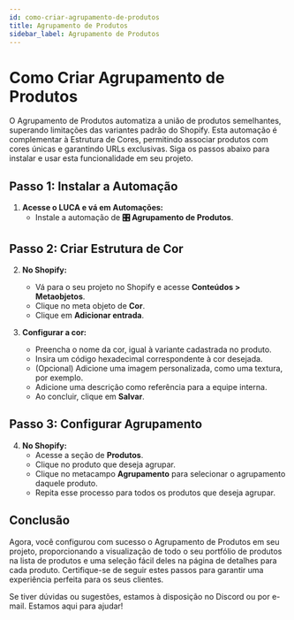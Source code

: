 ```yaml
---
id: como-criar-agrupamento-de-produtos
title: Agrupamento de Produtos
sidebar_label: Agrupamento de Produtos
---
```


# Como Criar Agrupamento de Produtos

O Agrupamento de Produtos automatiza a união de produtos semelhantes, superando limitações das variantes padrão do Shopify. Esta automação é complementar à Estrutura de Cores, permitindo associar produtos com cores únicas e garantindo URLs exclusivas. Siga os passos abaixo para instalar e usar esta funcionalidade em seu projeto.

## Passo 1: Instalar a Automação

1. **Acesse o LUCA e vá em Automações:**
   - Instale a automação de **🎛️ Agrupamento de Produtos**.

## Passo 2: Criar Estrutura de Cor

2. **No Shopify:**
   - Vá para o seu projeto no Shopify e acesse **Conteúdos > Metaobjetos**.
   - Clique no meta objeto de **Cor**.
   - Clique em **Adicionar entrada**.

3. **Configurar a cor:**
   - Preencha o nome da cor, igual à variante cadastrada no produto.
   - Insira um código hexadecimal correspondente à cor desejada.
   - (Opcional) Adicione uma imagem personalizada, como uma textura, por exemplo.
   - Adicione uma descrição como referência para a equipe interna.
   - Ao concluir, clique em **Salvar**.

## Passo 3: Configurar Agrupamento

4. **No Shopify:**
   - Acesse a seção de **Produtos**.
   - Clique no produto que deseja agrupar.
   - Clique no metacampo **Agrupamento** para selecionar o agrupamento daquele produto.
   - Repita esse processo para todos os produtos que deseja agrupar.

## Conclusão

Agora, você configurou com sucesso o Agrupamento de Produtos em seu projeto, proporcionando a visualização de todo o seu portfólio de produtos na lista de produtos e uma seleção fácil deles na página de detalhes para cada produto. Certifique-se de seguir estes passos para garantir uma experiência perfeita para os seus clientes.

Se tiver dúvidas ou sugestões, estamos à disposição no Discord ou por e-mail. Estamos aqui para ajudar!
